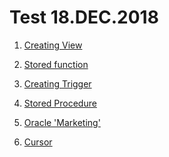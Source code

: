 # Test 18.DEC.2018

1. [Creating View](https://github.com/ef10007/Test/blob/master/Creating_View.sql)

2. [Stored function]()

3. [Creating Trigger]()

4. [Stored Procedure]()

5. [Oracle 'Marketing']()

6. [Cursor](https://github.com/ef10007/Test/blob/master/team_cursor.sql)
